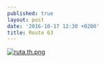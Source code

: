 ```yaml
---
published: true
layout: post
date: '2016-10-17 12:30 +0200'
title: Route 63
---
```

[![ruta.th.png](https://cdn.scrot.moe/images/2016/10/17/ruta.th.png)](https://cdn.scrot.moe/images/2016/10/17/ruta.png)
